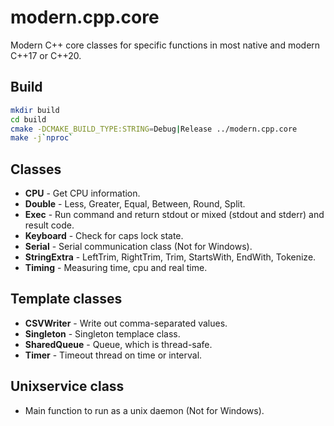 # modern.cpp.core
Modern C++ core classes for specific functions in most native and modern C++17 or C++20.

## Build
```bash
mkdir build
cd build
cmake -DCMAKE_BUILD_TYPE:STRING=Debug|Release ../modern.cpp.core
make -j`nproc`
```

## Classes
- **CPU** - Get CPU information.
- **Double** - Less, Greater, Equal, Between, Round, Split.
- **Exec** - Run command and return stdout or mixed (stdout and stderr) and result code.
- **Keyboard** - Check for caps lock state.
- **Serial** - Serial communication class (Not for Windows).
- **StringExtra** - LeftTrim, RightTrim, Trim, StartsWith, EndWith, Tokenize.
- **Timing** - Measuring time, cpu and real time.

## Template classes
- **CSVWriter** - Write out comma-separated values.
- **Singleton** - Singleton templace class.
- **SharedQueue** - Queue, which is thread-safe.
- **Timer** - Timeout thread on time or interval.

## Unixservice class
- Main function to run as a unix daemon (Not for Windows).
